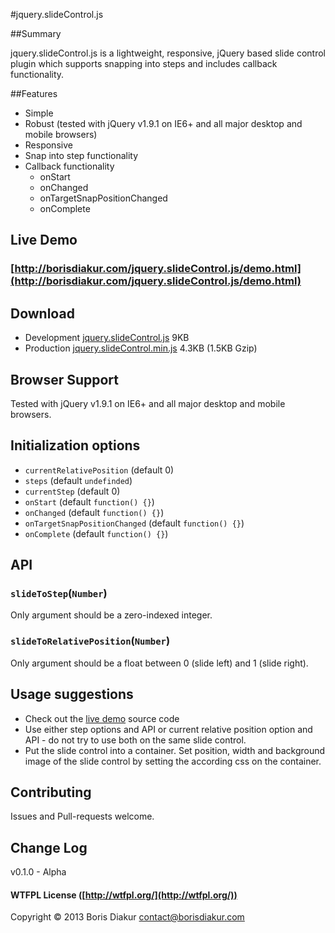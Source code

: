 #jquery.slideControl.js

##Summary

jquery.slideControl.js is a lightweight, responsive, jQuery based slide control plugin which supports snapping into steps and includes callback functionality.

##Features

* Simple
* Robust (tested with jQuery v1.9.1 on IE6+ and all major desktop and mobile browsers)
* Responsive
* Snap into step functionality
* Callback functionality
  * onStart
  * onChanged
  * onTargetSnapPositionChanged 
  * onComplete

## Live Demo

### [http://borisdiakur.com/jquery.slideControl.js/demo.html](http://borisdiakur.com/jquery.slideControl.js/demo.html)

## Download

* Development [jquery.slideControl.js](https://raw.github.com/borisdiakur/jquery.slideControl.js/master/jquery.slideControl.js) 9KB
* Production [jquery.slideControl.min.js](https://raw.github.com/borisdiakur/jquery.slideControl.js/master/jquery.slideControl.min.js) 4.3KB (1.5KB Gzip)

## Browser Support

Tested with jQuery v1.9.1 on IE6+ and all major desktop and mobile browsers.

## Initialization options

* `currentRelativePosition` (default 0)
* `steps` (default `undefinded`)
* `currentStep` (default 0)
* `onStart` (default `function() {}`)
* `onChanged` (default `function() {}`)
* `onTargetSnapPositionChanged` (default `function() {}`)
* `onComplete` (default `function() {}`)

## API

### `slideToStep`(`Number`)

Only argument should be a zero-indexed integer.

### `slideToRelativePosition`(`Number`)

Only argument should be a float between 0 (slide left) and 1 (slide right).

## Usage suggestions

* Check out the [live demo](http://borisdiakur.com/jquery.slideControl.js/demo.html) source code
* Use either step options and API or current relative position option and API - do not try to use both on the same slide control.
* Put the slide control into a container. Set position, width and background image of the slide control by setting the according css on the container.

## Contributing

Issues and Pull-requests welcome.

## Change Log

v0.1.0 - Alpha

#### WTFPL License ([http://wtfpl.org/](http://wtfpl.org/))

Copyright © 2013 Boris Diakur [contact@borisdiakur.com](mailto:contact@borisdiakur.com)